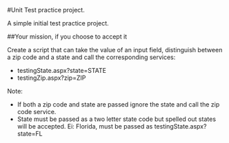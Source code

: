 #Unit Test practice project.

A simple initial test practice project.

##Your mission, if you choose to accept it

Create a script that can take the value of an input field, distinguish between a zip code and a state and call the corresponding services:

* testingState.aspx?state=STATE
* testingZip.aspx?zip=ZIP

Note:
 
* If both a zip code and state are passed ignore the state and call the zip code service.
* State must be passed as a two letter state code but spelled out states will be accepted. Ei: Florida, must be passed as testingState.aspx?state=FL